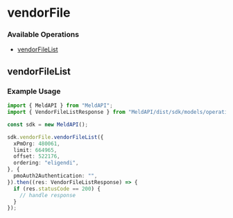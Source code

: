# vendorFile

### Available Operations

* [vendorFileList](#vendorfilelist)

## vendorFileList

### Example Usage

```typescript
import { MeldAPI } from "MeldAPI";
import { VendorFileListResponse } from "MeldAPI/dist/sdk/models/operations";

const sdk = new MeldAPI();

sdk.vendorFile.vendorFileList({
  xPmOrg: 480061,
  limit: 664965,
  offset: 522176,
  ordering: "eligendi",
}, {
  pmoAuth2Authentication: "",
}).then((res: VendorFileListResponse) => {
  if (res.statusCode == 200) {
    // handle response
  }
});
```
